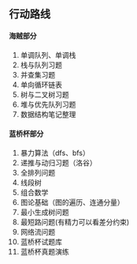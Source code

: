 ## 行动路线

#### 海贼部分

1. 单调队列、单调栈
2. 栈与队列习题
3. 并查集习题
4. 单向循环链表
5. 树与二叉树习题
6. 堆与优先队列习题
7. 数据结构笔记整理

#### 蓝桥杯部分

1. 暴力算法（dfs、bfs）
2. 递推与动归习题（洛谷）
3. 全排列问题
4. 线段树
5. 组合数学
6. 图论基础（图的遍历、连通分量）
7. 最小生成树问题
8. 最短路问题(有精力可以看差分约束)
9. 网络流问题
10. 蓝桥杯试题库
11. 蓝桥杯真题演练